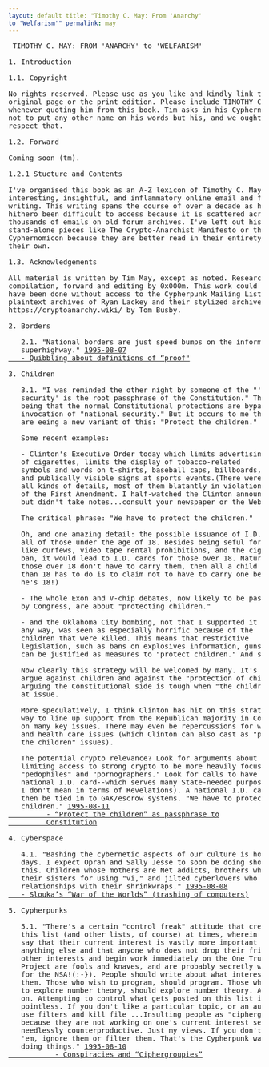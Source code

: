 ```yaml
---
layout: default title: "Timothy C. May: From 'Anarchy'
to 'Welfarism'" permalink: may
---
```

<pre> TIMOTHY C. MAY: FROM 'ANARCHY' to 'WELFARISM'

1. Introduction

1.1. Copyright

No rights reserved. Please use as you like and kindly link to the
original page or the print edition. Please include TIMOTHY C. MAY
whenever quoting him from this book. Tim asks in his Cyphernomicon
not to put any other name on his words but his, and we ought to
respect that.

1.2. Forward

Coming soon (tm).

1.2.1 Stucture and Contents

I've organised this book as an A-Z lexicon of Timothy C. May's most
interesting, insightful, and inflammatory online email and forum
writing. This writing spans the course of over a decade as has
hithero been difficult to access because it is scattered across
thousands of emails on old forum archives. I've left out his
stand-alone pieces like The Crypto-Anarchist Manifesto or the
Cyphernomicon because they are better read in their entirety on
their own.

1.3. Acknowledgements 

All material is written by Tim May, except as noted. Research,
compilation, forward and editing by 0x000m. This work could not
have been done without access to the Cypherpunk Mailing List
plaintext archives of Ryan Lackey and their stylized archive on
https://cryptoanarchy.wiki/ by Tom Busby.

2. Borders

   2.1. "National borders are just speed bumps on the information
   superhighway." <a
   href="https://mailing-list-archive.cryptoanarchy.wiki/archive/1995/08/096910121e38037aef2b4b9bb6400ee771c7ce372222b3a596adddd9add4d577/">1995-08-07
   - Quibbling about definitions of “proof"</a>            

3. Children

   3.1. "I was reminded the other night by someone of the "'National
   security' is the root passphrase of the Constitution." The idea
   being that the normal Constitutional protections are bypassed by
   invocation of "national security." But it occurs to me that we
   are eeing a new variant of this: "Protect the children."

   Some recent examples:

   - Clinton's Executive Order today which limits advertising
   of cigarettes, limits the display of tobacco-related
   symbols and words on t-shirts, baseball caps, billboards,
   and publically visible signs at sports events.(There were
   all kinds of details, most of them blatantly in violation
   of the First Amendment. I half-watched the Clinton announcement, 
   but didn't take notes...consult your newspaper or the Web.)

   The critical phrase: "We have to protect the children."

   Oh, and one amazing detail: the possible issuance of I.D.cards to
   all of those under the age of 18. Besides being seful for things 
   like curfews, video tape rental prohibitions, and the cigarette 
   ban, it would lead to I.D. cards for those over 18. Naturally (if
   those over 18 don't have to carry them, then all a child less 
   than 18 has to do is to claim not to have to carry one because 
   he's 18!)

   - The whole Exon and V-chip debates, now likely to be passed
   by Congress, are about "protecting children."

   - and the Oklahoma City bombing, not that I supported it in
   any way, was seen as especially horrific because of the
   children that were killed. This means that restrictive
   legislation, such as bans on explosives information, guns, etc., 
   can be justified as measures to "protect children." And so on.

   Now clearly this strategy will be welcomed by many. It's hard to 
   argue against children and against the "protection of children." 
   Arguing the Constitutional side is tough when "the children" are 
   at issue.

   More speculatively, I think Clinton has hit on this strategyas a 
   way to line up support from the Republican majority in Congress 
   on many key issues. There may even be repercussions for welfare 
   and health care issues (which Clinton can also cast as "protect 
   the children" issues).

   The potential crypto relevance? Look for arguments about
   limiting access to strong crypto to be more heavily focussed on 
   "pedophiles" and "pornographers." Look for calls to have a
   national I.D. card--which serves many State-needed purposes (and 
   I don't mean in terms of Revelations). A national I.D. card could
   then be tied in to GAK/escrow systems. "We have to protect the 
   children." <a href="https://mailing-listarchive.cryptoanarchy.wiki/archive/1995/08/97fd968e94dd433641337c754a893e695a13d37f8e5364fa7406598b8e01a48e/">1995-08-11
         - “Protect the children” as passphrase to
         Constitution</a> 

4. Cyberspace

   4.1. "Bashing the cybernetic aspects of our culture is hot these
   days. I expect Oprah and Sally Jesse to soon be doing shows on
   this. Children whose mothers are Net addicts, brothers who kill
   their sisters for using "vi," and jilted cyberlovers who are in
   relationships with their shrinkwraps." <a
   href="https://mailing-list-archive.cryptoanarchy.wiki/archive/1995/08/dde7e50171fd289407933fc8fc8fcb96b2a631b9a9acc6e7b920fff22b288ec8/">1995-08-08
   - Slouka’s “War of the Worlds” (trashing of computers)</a>

5. Cypherpunks

   5.1. "There's a certain "control freak" attitude that creeps into
   this list (and other lists, of course) at times, wherein people
   say that their current interest is vastly more important than
   anything else and that anyone who does not drop their frivolous
   other interests and begin work immediately on the One True
   Project are fools and knaves, and are probably secretly working
   for the NSA!(:-}). People should write about what interests
   them. Those who wish to program, should program. Those who wish
   to explore number theory, should explore number theory. And so
   on. Attempting to control what gets posted on this list is
   pointless. If you don't like a particular topic, or an author,
   use filters and kill file ...Insulting people as "ciphergroupies" 
   because they are not working on one's current interest seems 
   needlessly counterproductive. Just my views. If you don't like 
   'em, ignore them or filter them. That's the Cypherpunk way of 
   doing things." <a
           href="https://mailing-list-archive.cryptoanarchy.wiki/archive/1995/08/1c8e7b55334c834d0281033946bb5c28a4566507452010917d6561ab49b432fd/">1995-08-10
           - Conspiracies and “Ciphergroupies”</a>
	

</pre>


